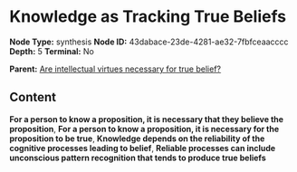 # Knowledge as Tracking True Beliefs

**Node Type:** synthesis
**Node ID:** 43dabace-23de-4281-ae32-7fbfceaacccc
**Depth:** 5
**Terminal:** No

**Parent:** [Are intellectual virtues necessary for true belief?](are-intellectual-virtues-necessary-for-true-belief-antithesis-61d8987a-1469-4329-8d2a-0e30ff2431e0.md)

## Content

**For a person to know a proposition, it is necessary that they believe the proposition**, **For a person to know a proposition, it is necessary for the proposition to be true**, **Knowledge depends on the reliability of the cognitive processes leading to belief**, **Reliable processes can include unconscious pattern recognition that tends to produce true beliefs**
